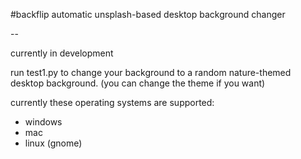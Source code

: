 #backflip
automatic unsplash-based desktop background changer

--

currently in development

run test1.py to change your background to a random nature-themed desktop background. (you can change the theme if you want)

currently these operating systems are supported:
 - windows
 - mac
 - linux (gnome)
